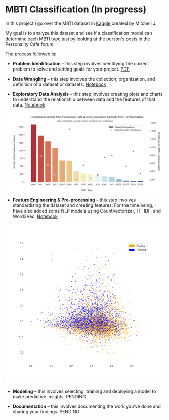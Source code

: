 MBTI Classification (In progress)
==============================

In this project I go over the MBTI dataset in [Kaggle](https://www.kaggle.com/datasnaek/mbti-type) created by Mitchell J.

My goal is to analyze this dataset and see if a classification model can determine each MBTI type just by looking at the person's posts in the Personality Cafe forum.

The process followed is:
* **Problem Identification** – this step involves identifying the correct problem to solve and setting goals for your project. [PDF](https://github.com/DSJourney/MBTI/blob/master/reports/0.%20Problem%20Identification/Problem%20Identification%20-%20MBTI.pdf)

* **Data Wrangling** – this step involves the collection, organization, and definition of a dataset or datasets. [Notebook](https://nbviewer.jupyter.org/github/DSJourney/MBTI/blob/master/notebooks/Data%20Wrangling/MBTI_Data_Wrangling.ipynb)

* **Exploratory Data Analysis** – this step involves creating plots and charts to understand the relationship between data and the features of that data. [Notebook](https://nbviewer.jupyter.org/github/DSJourney/MBTI/blob/master/notebooks/EDA/MBTI_EDA_Clean.ipynb#visuals)

![Image of EDA](https://github.com/DSJourney/MBTI/blob/master/notebooks/2.%20EDA/Figures/countplot_types_comparison_population.png)

* **Feature Engineering & Pre-processing** – this step involves standardizing the dataset and creating features. For the time being, I have also added some NLP models using CountVectorizer, TF-IDF, and Word2Vec. [Notebook](https://nbviewer.jupyter.org/github/DSJourney/MBTI/blob/master/notebooks/3.%20Feature%20Engineering%20and%20Pre-processing/Preprocessing.ipynb#wv)

<img src="https://github.com/DSJourney/MBTI/blob/master/notebooks/3.%20Feature%20Engineering%20and%20Pre-processing/img/TF_IDF_Feeling_Thinking.png" width="700">

* **Modeling** – this involves selecting, training and deploying a model to make predictive insights. PENDING

* **Documentation** – this involves documenting the work you’ve done and sharing your findings. PENDING
